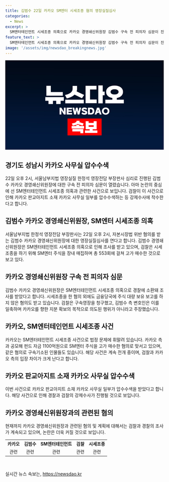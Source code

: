 ```yaml
---
title: 김범수 22일 카카오 SM엔터 시세조종 혐의 영장실질심사
categories:
  - News
excerpt: >
  SM엔터테인먼트 시세조종 의혹으로 카카오 경영쇄신위원장 김범수 구속 전 피의자 심문이 진행된다. 서울남부지법은 자본시장법 위반 혐의로 영장실질심사를 진행할 예정이며, 검찰은 김 위원장이 SM엔터 주식을 고가 매수하며 시세조종을 한 혐의를 받고 있다. 또한, 카카오 측과 사모펀드 운용사도 비슷한 혐의로 기소되었으며, 검찰은 강제수사에도 착수했다고 전해졌다.
feature_text: >
  SM엔터테인먼트 시세조종 의혹으로 카카오 경영쇄신위원장 김범수 구속 전 피의자 심문이 진행된다. 서울남부지법은 자본시장법 위반 혐의로 영장실질심사를 진행할 예정이며, 검찰은 김 위원장이 SM엔터 주식을 고가 매수하며 시세조종을 한 혐의를 받고 있다. 또한, 카카오 측과 사모펀드 운용사도 비슷한 혐의로 기소되었으며, 검찰은 강제수사에도 착수했다고 전해졌다.
image: '/assets/img/newsdao_breakingnews.jpg'
---
```


<p><img src="/assets/img/newsdao_breakingnews.jpg" alt="flaretime 속보" /></p>

<h2 data-ke-size="size26">경기도 성남시 카카오 사무실 압수수색</h2>

<p data-ke-size="size16">22일 오후 2시, 서울남부지법 영장실질 한정석 영장전담 부장판사 심리로 진행된 김범수 카카오 경영쇄신위원장에 대한 구속 전 피의자 심문이 열렸습니다. 아마 논란의 중심에 선 SM엔터테인먼트 시세조종 의혹과 관련한 사건으로 보입니다. 검찰이 이 사건으로 인해 카카오 판교아지트 소재 카카오 사무실 일부를 압수수색하는 등 강제수사에 착수한다고 합니다.</p>

<h2 data-ke-size="size26">김범수 카카오 경영쇄신위원장, SM엔터 시세조종 의혹</h2>

<p data-ke-size="size16">서울남부지법 한정석 영장전담 부장판사는 22일 오후 2시, 자본시장법 위반 혐의를 받는 김범수 카카오 경영쇄신위원장에 대한 영장실질심사를 연다고 합니다. 김범수 경영쇄신위원장은 SM엔터테인먼트 시세조종 의혹으로 인해 조사를 받고 있으며, 검찰은 시세조종을 하기 위해 SM엔터 주식을 장내 매집하며 총 553회에 걸쳐 고가 매수한 것으로 보고 있다.</p>

<h2 data-ke-size="size26">카카오 경영쇄신위원장 구속 전 피의자 심문</h2>

<p data-ke-size="size16">김범수 카카오 경영쇄신위원장은 SM엔터테인먼트 시세조종 의혹으로 경찰에 소환돼 조사를 받았다고 합니다. 시세조종을 한 혐의 외에도 금융당국에 주식 대량 보유 보고를 하지 않은 혐의도 받고 있습니다. 검찰은 구속영장을 청구했고, 김범수 측 변호인은 이를 일축하며 카카오를 향한 지분 확보의 목적으로 의도된 행위가 아니라고 주장했습니다.</p>

<h2 data-ke-size="size26">카카오, SM엔터테인먼트 시세조종 사건</h2>

<p data-ke-size="size16">카카오는 SM엔터테인먼트 시세조종 사건으로 법정 문제에 휘말려 있습니다. 카카오 측과 공모해 펀드 자금 1100억원으로 SM엔터 주식을 고가 매수한 혐의로 맞서고 있으며, 같은 혐의로 구속기소된 인물들도 있습니다. 해당 사건은 계속 전개 중이며, 검찰과 카카오 측의 입장 차이가 크게 난다고 합니다.</p>

<h2 data-ke-size="size26">카카오 판교아지트 소재 카카오 사무실 압수수색</h2>

<p data-ke-size="size16">이번 사건으로 카카오 판교아지트 소재 카카오 사무실 일부가 압수수색을 받았다고 합니다. 해당 사건으로 인해 경찰과 검찰의 강제수사가 진행될 것으로 보입니다.</p>

<h2 data-ke-size="size26">카카오 경영쇄신위원장과의 관련된 혐의</h2>

<p data-ke-size="size16">현재까지 카카오 경영쇄신위원장과 관련된 혐의 및 계획에 대해서는 검찰과 경찰의 조사가 계속되고 있으며, 논란은 더욱 커질 것으로 보입니다.</p>

<table>
<tbody>
<tr>
<td style="text-align: center; height: 17px;"><b>카카오</b></td>
<td style="text-align: center; height: 17px;"><b>김범수</b></td>
<td style="text-align: center; height: 17px;"><b>SM엔터테인먼트</b></td>
<td style="text-align: center; height: 17px;"><b>검찰</b></td>
<td style="text-align: center; height: 17px;"><b>시세조종</b></td>
</tr>
<tr>
<td style="text-align: center; height: 17px;">관련</td>
<td style="text-align: center; height: 17px;">관련</td>
<td style="text-align: center; height: 17px;">관련</td>
<td style="text-align: center; height: 17px;">관련</td>
<td style="text-align: center; height: 17px;">관련</td>
</tr>
</tbody>
</table>

<p data-ke-size="size16">&nbsp;</p>
실시간 뉴스 속보는, <a href="https://newsdao.kr" rel="dofollow">https://newsdao.kr</a>


